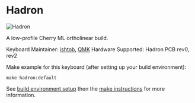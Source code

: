 # Hadron

![Hadron](https://i.imgur.com/aFbvV08.jpg)

A low-profile Cherry ML ortholinear build.

Keyboard Maintainer: [ishtob](https://github.com/ishtob), [QMK](https://github.com/qmk)
Hardware Supported: Hadron PCB rev0, rev2

Make example for this keyboard (after setting up your build environment):

    make hadron:default

See [build environment setup](https://docs.qmk.fm/build_environment_setup.html) then the [make instructions](https://docs.qmk.fm/make_instructions.html) for more information.
